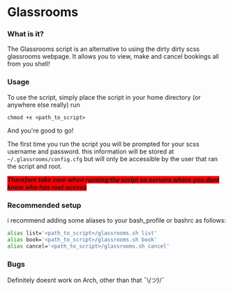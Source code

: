 # Glassrooms
### What is it?
The Glassrooms script is an alternative to using the dirty dirty scss glassrooms webpage.
It allows you to view, make and cancel bookings all from you shell!

### Usage
To use the script, simply place the script in your home directory (or anywhere else really)
run

`chmod +x <path_to_script>`

And you're good to go!

The first time you run the script you will be prompted for your scss username and password. this information will be stored at `~/.glassrooms/config.cfg` but will only be accessible by the user that ran the script and root.

<span style="background-color:red;">___Therefore take care when running the script on servers where you dont know who has root access___</span>

### Recommended setup
i recommend adding some aliases to your bash_profile or bashrc as follows:

```bash
alias list='<path_to_script>/glassrooms.sh list'
alias book='<path_to_script>/glassrooms.sh book'
alias cancel='<path_to_script>/glassrooms.sh cancel'
```

### Bugs
Definitely doesnt work on Arch, other than that  ¯\\_(ツ)_/¯
